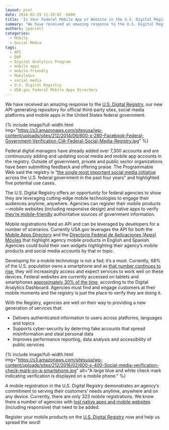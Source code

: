 ```yaml
---
layout: post
date: 2016-02-29 11:10:07 -0400
title: 'Is Your Federal Mobile App or Website in the U.S. Digital Registry?'
summary: "We have received an amazing response to the U.S. Digital Registry, our new API-generating repository for official third-party sites, social media platforms and mobile apps in the United States federal government."
authors: jparcell
categories:
  - Mobile
  - Social Media
tags:
  - API
  - DAP
  - Digital Analytics Program
  - mobile apps
  - mobile-friendly
  - MobileGov
  - social media
  - U.S. Digital Registry
  - USA.gov Federal Mobile Apps Directory
---
```


We have received an amazing response to the [U.S. Digital Registry](https://www.WHATEVER/services/u-s-digital-registry/), our new API-generating repository for official third-party sites, social media platforms and mobile apps in the United States federal government.


{% include image/full-width.html img="https://s3.amazonaws.com/sitesusa/wp-content/uploads/sites/212/2014/06/600-x-280-Facebook-Federal-Government-Verification-CIA-Federal-Social-Media-Registry.jpg" %}

Federal digital managers have already added over 7,300 accounts and are continuously adding and updating social media and mobile app accounts in the registry. Outside of government, private and public sector organizations have been submitting feedback and offering praise. The Programmable Web said the registry is &#8220;[the single most important social media initiative](http://www.programmableweb.com/news/how-devs-benefit-new-u.s.-government-wide-digital-registry-api/how-to/2016/02/01?utm_content=bufferd570a&utm_medium=social&utm_source=twitter.com&utm_campaign=buffer) across the U.S. federal government in the past four years” and highlighted five potential use cases.

The U.S. Digital Registry offers an opportunity for federal agencies to show they are leveraging cutting-edge mobile technologies to engage their audiences anytime, anywhere. Agencies can register their mobile products—mobile websites (including responsive design) and native apps to verify [they’re mobile-friendly](https://www.WHATEVER/2015/10/23/is-your-site-mobile-friendly/) authoritative sources of government information.

Mobile registrations feed an API and can be leveraged by developers for a number of scenarios. Currently USA.gov leverages the API for both the [Mobile Apps Directory](https://www.usa.gov/mobile-apps) and the [Directorio Federal de Aplicaciones (Apps) Móviles](https://gobierno.usa.gov/apps-moviles) that highlight agency mobile products in English and Spanish. Agencies could build their own widgets highlighting their agency’s mobile products and social media accounts by that or topic.

Developing for a mobile technology is not a fad; it’s a must. Currently, 68% of the U.S. population owns a smartphone and as [that number continues to rise](https://www.WHATEVER/2015/11/17/trends-on-tuesday-smartphone-and-tablet-adoption-grows-while-other-digital-devices-slump/), they will increasingly access and expect services to work well on these devices. Federal websites are currently accessed on tablets and smartphones [approximately 30% of the time](https://www.WHATEVER/2015/10/21/gov-analytics-breakdown-2-mobile-is-bigger-than-ever/), according to the Digital Analytics Dashboard. Agencies must find and engage customers at their mobile moments and the registry is just the place to verify they are doing it.

With the Registry, agencies are well on their way to providing a new generation of services that:

  * Delivers authenticated information to users across platforms, languages and topics
  * Supports cyber-security by deterring fake accounts that spread misinformation and steal personal data
  * Improves performance reporting, data analysis and accessibility of public services


{% include image/full-width.html img="https://s3.amazonaws.com/sitesusa/wp-content/uploads/sites/212/2016/02/600-x-400-Social-media-verification-check-mark-on-a-smartphone.jpg" alt="A large blue and white check mark indicating verification is displayed on a mobile phone." %}

A mobile registration in the U.S. Digital Registry demonstrates an agency’s commitment to serving their customers’ needs anytime, anywhere and on any device. Currently, there are only 323 mobile registrations. We know there a number of agencies with [lost native apps and mobile websites](https://www.WHATEVER/2015/09/10/day-100-the-great-federal-mobile-product-hunt/) (including responsive) that need to be added.

Register your mobile products on the [U.S. Digital Registry](https://www.WHATEVER/services/u-s-digital-registry/) now and help us spread the word!
